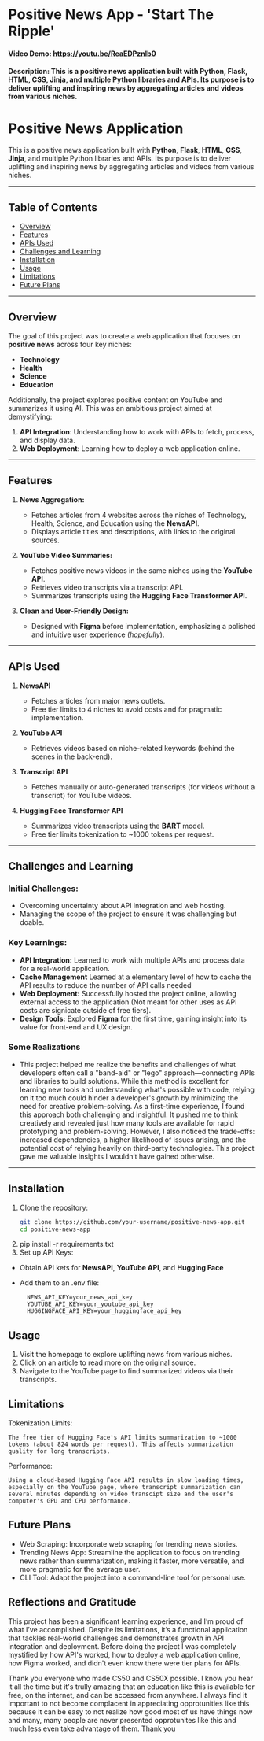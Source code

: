 # Positive News App - 'Start The Ripple'
#### Video Demo:  https://youtu.be/ReaEDPznlb0
#### Description: This is a positive news application built with Python, Flask, HTML, CSS, Jinja, and multiple Python libraries and APIs. Its purpose is to deliver uplifting and inspiring news by aggregating articles and videos from various niches.

# Positive News Application

This is a positive news application built with **Python**, **Flask**, **HTML**, **CSS**, **Jinja**, and multiple Python libraries and APIs. Its purpose is to deliver uplifting and inspiring news by aggregating articles and videos from various niches.

---

## Table of Contents
- [Overview](#overview)
- [Features](#features)
- [APIs Used](#apis-used)
- [Challenges and Learning](#challenges-and-learning)
- [Installation](#installation)
- [Usage](#usage)
- [Limitations](#limitations)
- [Future Plans](#future-plans)

---

## Overview

The goal of this project was to create a web application that focuses on **positive news** across four key niches:
- **Technology**
- **Health**
- **Science**
- **Education**

Additionally, the project explores positive content on YouTube and summarizes it using AI. This was an ambitious project aimed at demystifying:
1. **API Integration**: Understanding how to work with APIs to fetch, process, and display data.
2. **Web Deployment**: Learning how to deploy a web application online.

---

## Features

1. **News Aggregation:**
   - Fetches articles from 4 websites across the niches of Technology, Health, Science, and Education using the **NewsAPI**.
   - Displays article titles and descriptions, with links to the original sources.

2. **YouTube Video Summaries:**
   - Fetches positive news videos in the same niches using the **YouTube API**.
   - Retrieves video transcripts via a transcript API.
   - Summarizes transcripts using the **Hugging Face Transformer API**.

3. **Clean and User-Friendly Design:**
   - Designed with **Figma** before implementation, emphasizing a polished and intuitive user experience (*hopefully*).

---

## APIs Used

1. **NewsAPI**  
   - Fetches articles from major news outlets.  
   - Free tier limits to 4 niches to avoid costs and for pragmatic implementation.

2. **YouTube API**  
   - Retrieves videos based on niche-related keywords (behind the scenes in the back-end).  

3. **Transcript API**  
   - Fetches manually or auto-generated transcripts (for videos without a transcript) for YouTube videos.

4. **Hugging Face Transformer API**  
   - Summarizes video transcripts using the **BART** model.
   - Free tier limits tokenization to ~1000 tokens per request.

---

## Challenges and Learning

### Initial Challenges:
- Overcoming uncertainty about API integration and web hosting.
- Managing the scope of the project to ensure it was challenging but doable.

### Key Learnings:
- **API Integration:** Learned to work with multiple APIs and process data for a real-world application.
- **Cache Management** Learned at a elementary level of how to cache the API results to reduce the number of API calls needed
- **Web Deployment:** Successfully hosted the project online, allowing external access to the application (Not meant for other uses as API costs are signicate outside of free tiers).
- **Design Tools:** Explored **Figma** for the first time, gaining insight into its value for front-end and UX design.


### Some Realizations
- This project helped me realize the benefits and challenges of what developers often call a "band-aid" or "lego" approach—connecting APIs and libraries to build solutions. While this method is excellent for learning new tools and understanding what's possible with code, relying on it too much could hinder a developer's growth by minimizing the need for creative problem-solving. As a first-time experience, I found this approach both challenging and insightful. It pushed me to think creatively and revealed just how many tools are available for rapid prototyping and problem-solving. However, I also noticed the trade-offs: increased dependencies, a higher likelihood of issues arising, and the potential cost of relying heavily on third-party technologies.
This project gave me valuable insights I wouldn’t have gained otherwise.

---

## Installation

1. Clone the repository:
   ```bash
   git clone https://github.com/your-username/positive-news-app.git
   cd positive-news-app
2. pip install -r requirements.txt
3. Set up API Keys:
- Obtain API kets for **NewsAPI**, **YouTube API**, and **Hugging Face**
- Add them to an .env file:

        NEWS_API_KEY=your_news_api_key
        YOUTUBE_API_KEY=your_youtube_api_key
        HUGGINGFACE_API_KEY=your_huggingface_api_key

## Usage

1. Visit the homepage to explore uplifting news from various niches.
2. Click on an article to read more on the original source.
3. Navigate to the YouTube page to find summarized videos via their transcripts.

## Limitations

Tokenization Limits:

    The free tier of Hugging Face's API limits summarization to ~1000 tokens (about 824 words per request). This affects summarization quality for long transcripts.

Performance:

    Using a cloud-based Hugging Face API results in slow loading times, especially on the YouTube page, where transcript summarization can several minutes depending on video transcipt size and the user's computer's GPU and CPU performance.

## Future Plans

- Web Scraping: Incorporate web scraping for trending news stories.
- Trending News App: Streamline the application to focus on trending news rather than summarization, making it faster, more versatile, and more pragmatic for the average user.
- CLI Tool: Adapt the project into a command-line tool for personal use. 

## Reflections and Gratitude

This project has been a significant learning experience, and I’m proud of what I’ve accomplished. Despite its limitations, it’s a functional application that tackles real-world challenges and demonstrates growth in API integration and deployment. Before doing the project I was completely mystified by how API's worked, how to deploy a web application online, how Figma worked, and didn't even know there were tier plans for APIs. 

Thank you everyone who made CS50 and CS50X possible. I know you hear it all the time but it's trully amazing that an education like this is available for free, on the internet, and can be accessed from anywhere. I always find it important to not become complacent in appreciating opprotunities like this because it can be easy to not realize how good most of us have things now and many, many people are never presented opprotunites like this and much less even take advantage of them. Thank you